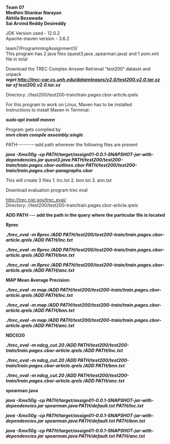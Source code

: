 **Team 07  
Medhini Shankar Narayan  
Akhila Bezawada  
Sai Arvind Reddy Desireddy**  


JDK Version used - 12.0.2  
Apache-maven version - 3.6.2  

team7/ProgrammingAssignment3/  
This program has 2 java files (quest3.java ,spearman.java) and 1 pom.xml file in total   


Download the TREC Complex Answer Retrieval “test200“ dataset and unpack  
***wget http://trec-car.cs.unh.edu/datareleases/v2.0/test200.v2.0.tar.xz  
tar xf test200.v2.0.tar.xz***
  

Directory: //test200/test200-train/train.pages.cbor-article.qrels

For this program to work on Linux, Maven has to be installed  
Instructions to install Maven in Terminal:

***sudo apt install maven***

Program gets complied by  
***mvn clean compile assembly:single***

PATH---------add path wherever the following files are present

***java -Xmx50g -cp PATH/target/assign01-0.0.1-SNAPSHOT-jar-with-dependencies.jar quest3.java PATH/test200/test200-train/train.pages.cbor-outlines.cbor PATH/test200/test200-train/train.pages.cbor-paragraphs.cbor***


This will create 3 files 1. lnc.txt 2. bnn.txt 3. ann.txt



Download evaluation program trec eval 

http://trec.nist.gov/trec_eval/  
Directory: //test200/test200-train/train.pages.cbor-article.qrels

**ADD PATH --- add the path in the query where the particular file is located**

**Rprec**

***./trec_eval -m Rprec /ADD PATH/test200/test200-train/train.pages.cbor-article.qrels /ADD PATH/lnc.txt***

***./trec_eval -m Rprec /ADD PATH/test200/test200-train/train.pages.cbor-article.qrels /ADD PATH/bnn.txt***

***./trec_eval -m Rprec /ADD PATH/test200/test200-train/train.pages.cbor-article.qrels /ADD PATH/anc.txt***



**MAP Mean Average Precision**

***./trec_eval -m map /ADD PATH/test200/test200-train/train.pages.cbor-article.qrels /ADD PATH/lnc.txt***

***./trec_eval -m map /ADD PATH/test200/test200-train/train.pages.cbor-article.qrels /ADD PATH/bnn.txt***

***./trec_eval -m map /ADD PATH/test200/test200-train/train.pages.cbor-article.qrels /ADD PATH/anc.txt***



**NDCG20**

***./trec_eval -m ndcg_cut.20 /ADD PATH/test200/test200-train/train.pages.cbor-article.qrels /ADD PATH/lnc.txt***

***./trec_eval -m ndcg_cut.20 /ADD PATH/test200/test200-train/train.pages.cbor-article.qrels /ADD PATH/bnn.txt***

***./trec_eval -m ndcg_cut.20 /ADD PATH/test200/test200-train/train.pages.cbor-article.qrels /ADD PATH/anc.txt***



**spearman.java**

***java -Xmx50g -cp PATH/target/assign01-0.0.1-SNAPSHOT-jar-with-dependencies.jar spearman.java PATH/default.txt PATH/lnc.txt***

***java -Xmx50g -cp PATH/target/assign01-0.0.1-SNAPSHOT-jar-with-dependencies.jar spearman.java PATH/default.txt PATH/bnn.txt***

***java -Xmx50g -cp PATH/target/assign01-0.0.1-SNAPSHOT-jar-with-dependencies.jar spearman.java PATH/default.txt PATH/anc.txt***







